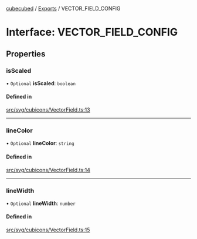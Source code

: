 [cubecubed](/reference/README.md) / [Exports](/reference/modules.md) / VECTOR\_FIELD\_CONFIG

# Interface: VECTOR\_FIELD\_CONFIG

## Properties

### isScaled

• `Optional` **isScaled**: `boolean`

#### Defined in

[src/svg/cubicons/VectorField.ts:13](https://github.com/imaphatduc/cubecubed/blob/8295992/src/svg/cubicons/VectorField.ts#L13)

___

### lineColor

• `Optional` **lineColor**: `string`

#### Defined in

[src/svg/cubicons/VectorField.ts:14](https://github.com/imaphatduc/cubecubed/blob/8295992/src/svg/cubicons/VectorField.ts#L14)

___

### lineWidth

• `Optional` **lineWidth**: `number`

#### Defined in

[src/svg/cubicons/VectorField.ts:15](https://github.com/imaphatduc/cubecubed/blob/8295992/src/svg/cubicons/VectorField.ts#L15)
